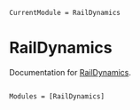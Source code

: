 ```@meta
CurrentModule = RailDynamics
```

# RailDynamics

Documentation for [RailDynamics](https://github.com/vtfanta/RailDynamics.jl).

```@index
```

```@autodocs
Modules = [RailDynamics]
```
